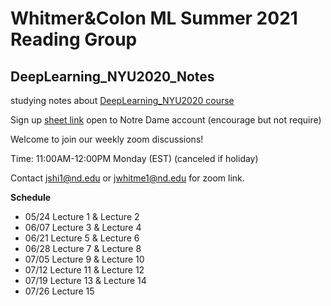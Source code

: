 # Whitmer&Colon ML Summer 2021 Reading Group
## DeepLearning_NYU2020_Notes
studying notes about [DeepLearning_NYU2020 course](https://cds.nyu.edu/deep-learning/)




Sign up [sheet link](https://docs.google.com/spreadsheets/d/1iYisx4l4-0EgtIQuD_GxSgJBEuiSGluTwcKqg4z9gWM/edit?usp=sharing) open to Notre Dame account (encourage but not require) 


Welcome to join our weekly zoom discussions! 

Time: 11:00AM-12:00PM Monday (EST) (canceled if holiday)

Contact jshi1@nd.edu or jwhitme1@nd.edu for zoom link.

**Schedule**
* 05/24	Lecture 1	&	Lecture 2
* 06/07	Lecture 3	& Lecture 4
* 06/21	Lecture 5	& Lecture 6
* 06/28	Lecture 7	&	Lecture 8
* 07/05	Lecture 9	& Lecture 10
* 07/12	Lecture 11 & Lecture 12
* 07/19	Lecture 13 & Lecture 14
* 07/26	Lecture 15
